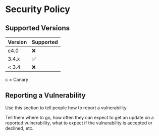 # Security Policy

## Supported Versions

| Version | Supported          |
| ------- | ------------------ |
| c4.0   | :x:                |
| 3.4.x   | :white_check_mark: |
| < 3.4   | :x:                |

c = Canary

## Reporting a Vulnerability

Use this section to tell people how to report a vulnerability.

Tell them where to go, how often they can expect to get an update on a
reported vulnerability, what to expect if the vulnerability is accepted or
declined, etc.
